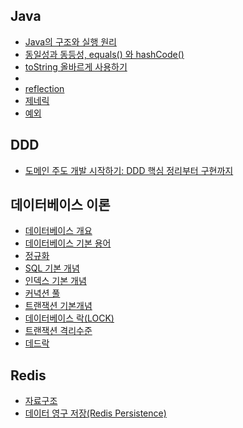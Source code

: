 ## Java

- [Java의 구조와 실행 원리](./docs/java/Java의_구조와_실행_원리.md)
- [동일성과 동등성, equals() 와 hashCode()](./docs/java/동일성과_동등성.md)
- [toString 올바르게 사용하기](./docs/java/toString메서드)
- 
- [reflection](./docs/java/리플렉션.md)
- [제네릭](./docs/java/제네릭.md)
- [예외](./docs/java/예외.md)

## DDD

- [도메인 주도 개발 시작하기: DDD 핵심 정리부터 구현까지](docs/ddd/도메인주도개발시작하기/도메인주도개발시작하기.md)

## 데이터베이스 이론

- [데이터베이스 개요](database-basic/데이터베이스_개요.md)  
- [데이터베이스 기본 용어](database-basic/데이터베이스_기본_용어.md)
- [정규화](database-basic/정규화.md)
- [SQL 기본 개념](database-basic/SQL_기본_개념.md)
- [인덱스 기본 개념](database-basic/인덱스_기본_개념.md)
- [커녁션 풀](database-basic/커넥션_풀_개념.md)
- [트랜잭션 기본개념](database-basic/트랜잭션_기본개념.md)
- [데이터베이스 락(LOCK)](database-basic/데이터베이스_락(LOCK).md)
- [트랜잭션 격리수준](database-basic/트랜잭션_격리수준.md)
- [데드락](database-basic/데드락.md)

## Redis

- [자료구조](docs/redis/자료구조.md)
- [데이터 영구 저장(Redis Persistence)](docs/redis/데이터_영속.md)


